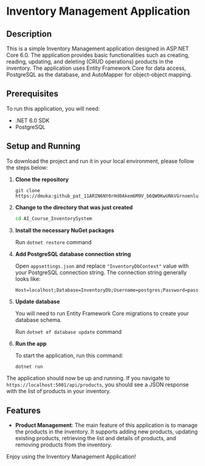 # Inventory Management Application

## Description
This is a simple Inventory Management application designed in ASP.NET Core 6.0. The application provides basic functionalities such as creating, reading, updating, and deleting (CRUD operations) products in the inventory. The application uses Entity Framework Core for data access, PostgreSQL as the database, and AutoMapper for object-object mapping.

## Prerequisites

To run this application, you will need:

- .NET 6.0 SDK
- PostgreSQL

## Setup and Running

To download the project and run it in your local environment, please follow the steps below:

1. **Clone the repository**

   ```
   git clone https://dmuka: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@github.com/dmuka/AI_Course_InventorySystem.git
   ```

2. **Change to the directory that was just created**

   ```bash
   cd AI_Course_InventorySystem
   ```
   
3. **Install the necessary NuGet packages**

   Run `dotnet restore` command

4. **Add PostgreSQL database connection string**

   Open `appsettings.json` and replace `"InventoryDbContext"` value with your PostgreSQL connection string. The connection string generally looks like:
    
   ```
   Host=localhost;Database=InventoryDb;Username=postgres;Password=password
   ```

5. **Update database**

   You will need to run Entity Framework Core migrations to create your database schema. 

   Run `dotnet ef database update` command

6. **Run the app**

   To start the application, run this command:

   ```bash
   dotnet run
   ```

The application should now be up and running. If you navigate to `https://localhost:5001/api/products`, you should see a JSON response with the list of products in your inventory.
  
## Features
- **Product Management**: The main feature of this application is to manage the products in the inventory. It supports adding new products, updating existing products, retrieving the list and details of products, and removing products from the inventory.

Enjoy using the Inventory Management Application!